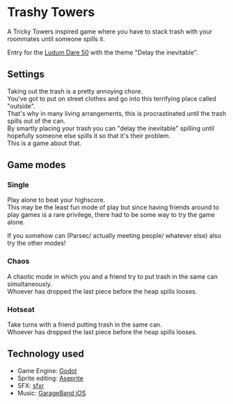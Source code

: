 # Trashy Towers

A Tricky Towers inspired game where you have to stack trash with your roommates until someone spills it.

Entry for the [Ludum Dare 50](https://ldjam.com/events/ludum-dare/50) with the theme "Delay the inevitable".

## Settings

Taking out the trash is a pretty annoying chore.  
You've got to put on street clothes and go into this terrifying place called "outside".  
That's why in many living arrangements, this is procrastinated until the trash spills out of the can.  
By smartly placing your trash you can "delay the inevitable" spilling until hopefully someone else spills it so that
it's their problem.  
This is a game about that.

## Game modes

### Single

Play alone to beat your highscore.  
This may be the least fun mode of play but since having friends around to play games is a rare privilege, there had to
be some way to try the game alone.

If you somehow can (Parsec/ actually meeting people/ whatever else) also try the other modes!

### Chaos

A chaotic mode in which you and a friend try to put trash in the same can simultaneously.  
Whoever has dropped the last piece before the heap spills looses.

### Hotseat

Take turns with a friend putting trash in the same can.  
Whoever has dropped the last piece before the heap spills looses.

## Technology used

- Game Engine: [Godot](https://godotengine.org/)
- Sprite editing: [Aseprite](https://www.aseprite.org/)
- SFX: [sfxr](https://www.drpetter.se/project_sfxr.html)
- Music: [GarageBand iOS](https://apps.apple.com/us/app/garageband/id408709785)
